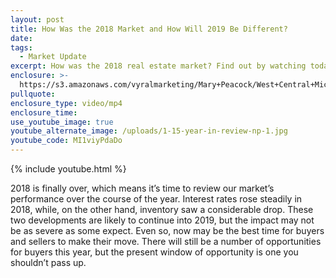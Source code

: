 ```yaml
---
layout: post
title: How Was the 2018 Market and How Will 2019 Be Different?
date:
tags:
  - Market Update
excerpt: How was the 2018 real estate market? Find out by watching today’s message.
enclosure: >-
  https://s3.amazonaws.com/vyralmarketing/Mary+Peacock/West+Central+Michigan+Real+Estate+Agent-+Review+of+2018.mp4
pullquote:
enclosure_type: video/mp4
enclosure_time:
use_youtube_image: true
youtube_alternate_image: /uploads/1-15-year-in-review-np-1.jpg
youtube_code: MI1viyPdaDo
---
```


{% include youtube.html %}

2018 is finally over, which means it’s time to review our market’s performance over the course of the year. Interest rates rose steadily in 2018, while, on the other hand, inventory saw a considerable drop. These two developments are likely to continue into 2019, but the impact may not be as severe as some expect. Even so, now may be the best time for buyers and sellers to make their move. There will still be a number of opportunities for buyers this year, but the present window of opportunity is one you shouldn’t pass up.